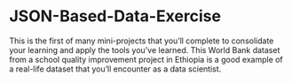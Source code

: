 # JSON-Based-Data-Exercise
This is the first of many mini-projects that you’ll complete to consolidate your learning and apply the tools you’ve learned. This World Bank dataset from a school quality improvement project in Ethiopia is a good example of a real-life dataset that you’ll encounter as a data scientist. 
